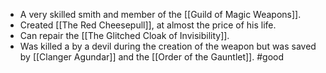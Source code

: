 - A very skilled smith and member of the [[Guild of Magic Weapons]].
- Created [[The Red Cheesepull]], at almost the price of his life.
- Can repair the [[The Glitched Cloak of Invisibility]].
- Was killed a by a devil during the creation of the weapon but was saved by [[Clanger Agundar]] and the [[Order of the Gauntlet]].
#good 